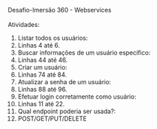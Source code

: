 Desafio-Imersão 360 - Webservices
<br>
<br>
Atividades:
1. Listar todos os usuários:
2. Linhas 4 até 6.
3. Buscar informações de um usuário específico:
4. Linhas 44 até 46.
5. Criar um usuário:
6. Linhas 74 até 84.
7. Atualizar a senha de um usuário:
8. Linhas 88 até 96.
9. Efetuar login corretamente como usuário:
10. Linhas 11 até 22.
11. Qual endpoint poderia ser usada?:
12. POST/GET/PUT/DELETE
